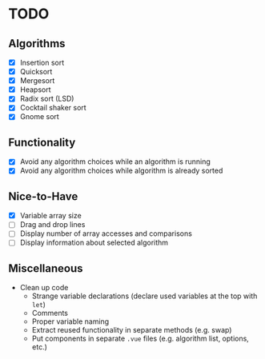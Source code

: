 # TODO
## Algorithms
- [x] Insertion sort
- [x] Quicksort
- [x] Mergesort
- [x] Heapsort
- [x] Radix sort (LSD)
- [x] Cocktail shaker sort
- [x] Gnome sort
## Functionality
- [x] Avoid any algorithm choices while an algorithm is running
- [x] Avoid any algorithm choices while algorithm is already sorted
## Nice-to-Have
- [x] Variable array size
- [ ] Drag and drop lines
- [ ] Display number of array accesses and comparisons
- [ ] Display information about selected algorithm
## Miscellaneous
- Clean up code
    - Strange variable declarations (declare used variables at the top with `let`)
    - Comments
    - Proper variable naming
    - Extract reused functionality in separate methods (e.g. swap)
    - Put components in separate `.vue` files (e.g. algorithm list, options, etc.)
    